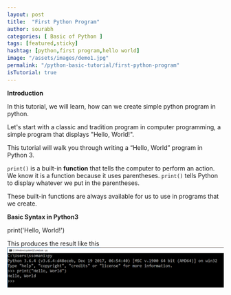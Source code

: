 ```yaml
---
layout: post
title:  "First Python Program"
author: sourabh
categories: [ Basic of Python ]
tags: [featured,sticky]
hashtag: [python,first program,hello world]
image: "/assets/images/demo1.jpg"
permalink: "/python-basic-tutorial/first-python-program"
isTutorial: true
---
```


**Introduction**

In this tutorial, we will learn, how can we create simple python program in python.

Let's start with a classic and tradition program in computer programming, a simple program that displays "Hello, World!".

This tutorial will walk you through writing a “Hello, World” program in Python 3.

`print()` is a built-in **function** that tells the computer to perform an action. We know it is a function because it uses parentheses. `print()` tells Python to display whatever we put in the parentheses.

These built-in functions are always available for us to use in programs that we create.

**Basic Syntax in Python3**

print('Hello, World!')

This produces the result like this
![First Python Program Output](https://raw.githubusercontent.com/sourabhsomani/imgs/gh-pages/tutorials/first-python-program/first-python-program.PNG)
